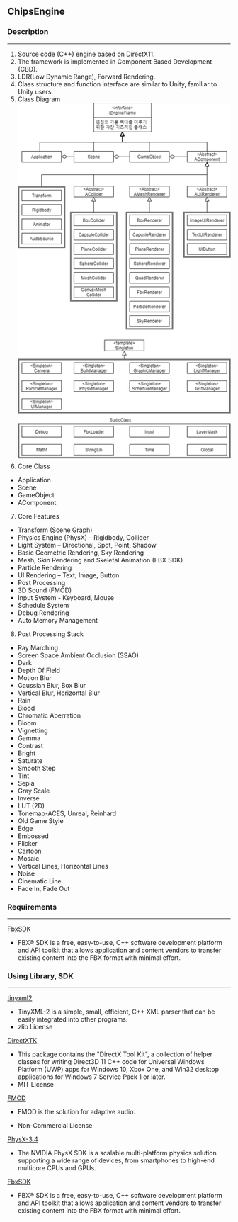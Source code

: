 ## __ChipsEngine__  
### __Description__  
___  
1. Source code (C++) engine based on DirectX11.
2. The framework is implemented in Component Based Development (CBD).
3. LDR(Low Dynamic Range), Forward Rendering.
4. Class structure and function interface are similar to Unity, familiar to Unity users.
5. Class Diagram  
![classdiagram](/DescriptionImage/classdiagram.png)
6. Core Class
 - Application 
 - Scene  
 - GameObject  
 - AComponent
7. Core Features
 - Transform (Scene Graph)
 - Physics Engine (PhysX) – Rigidbody, Collider
 - Light System – Directional, Spot, Point, Shadow
 - Basic Geometric Rendering, Sky Rendering
 - Mesh, Skin Rendering and Skeletal Animation (FBX SDK)
 - Particle Rendering
 - UI Rendering – Text, Image, Button
 - Post Processing
 - 3D Sound (FMOD)
 - Input System - Keyboard, Mouse
 - Schedule System
 - Debug Rendering
 - Auto Memory Management  
8. Post Processing Stack
 - Ray Marching
 - Screen Space Ambient Occlusion (SSAO)
 - Dark
 - Depth Of Field
 - Motion Blur
 - Gaussian Blur, Box Blur
 - Vertical Blur, Horizontal Blur
 - Rain
 - Blood
 - Chromatic Aberration
 - Bloom
 - Vignetting
 - Gamma
 - Contrast
 - Bright
 - Saturate
 - Smooth Step
 - Tint
 - Sepia
 - Gray Scale
 - Inverse
 - LUT (2D)
 - Tonemap-ACES, Unreal, Reinhard
 - Old Game Style
 - Edge
 - Embossed
 - Flicker
 - Cartoon
 - Mosaic
 - Vertical Lines, Horizontal Lines
 - Noise
 - Cinematic Line
 - Fade In, Fade Out

### __Requirements__
___
[FbxSDK](https://www.autodesk.com/developer-network/platform-technologies/fbx-sdk-2020-0)

  - FBX® SDK is a free, easy-to-use, C++ software development platform and API toolkit that allows application and content vendors to transfer existing content into the FBX format with minimal effort.  
 
### __Using Library, SDK__
___

[tinyxml2](https://github.com/leethomason/tinyxml2)    
 - TinyXML-2 is a simple, small, efficient, C++ XML parser that can be easily integrated into other programs.
 - zlib License  

[DirectXTK](https://github.com/jerrypoiu/DirectXTK)  
 - This package contains the "DirectX Tool Kit", a collection of helper classes for writing Direct3D 11 C++ code for Universal Windows Platform (UWP) apps for Windows 10, Xbox One, and Win32 desktop applications for Windows 7 Service Pack 1 or later.  
 - MIT License  

[FMOD](https://www.fmod.com/)  
 - FMOD is the solution for adaptive audio.

 - Non-Commercial License

[PhysX-3.4](https://developer.nvidia.com/physx-sdk%20)  
 -   The NVIDIA PhysX SDK is a scalable multi-platform physics solution supporting a wide range of devices, from smartphones to high-end multicore CPUs and GPUs.

[FbxSDK](https://www.autodesk.com/developer-network/platform-technologies/fbx-sdk-2020-0)  
 - FBX® SDK is a free, easy-to-use, C++ software development platform and API toolkit that allows application and content vendors to transfer existing content into the FBX format with minimal effort.
